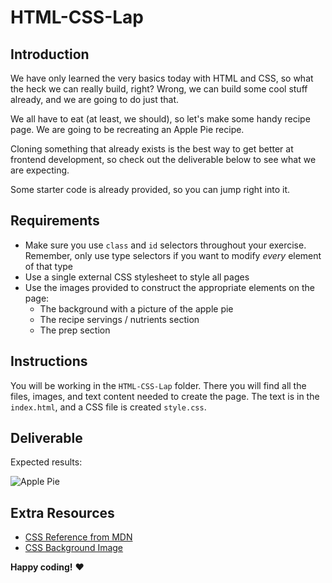 # HTML-CSS-Lap


## Introduction

We have only learned the very basics today with HTML and CSS, so what the heck we can really build, right? Wrong, we can build some cool stuff already, and we are going to do just that.

We all have to eat (at least, we should), so let's make some handy recipe page. We are going to be recreating an Apple Pie recipe.

Cloning something that already exists is the best way to get better at frontend development, so check out the deliverable below to see what we are expecting.

Some starter code is already provided, so you can jump right into it.

## Requirements

- Make sure you use `class` and `id` selectors throughout your exercise. Remember, only use type selectors if you want to modify _every_ element of that type
- Use a single external CSS stylesheet to style all pages
- Use the images provided to construct the appropriate elements on the page:
  - The background with a picture of the apple pie
  - The recipe servings / nutrients section
  - The prep section

## Instructions

You will be working in the `HTML-CSS-Lap` folder. There you will find all the files, images, and text content needed to create the page. The text is in the `index.html`, and a CSS file is created `style.css`.

## Deliverable

Expected results:

![Apple Pie](https://i.imgur.com/lGGM68Q.jpg)


## Extra Resources

- [CSS Reference from MDN](https://developer.mozilla.org/en-US/docs/Web/CSS)
- [CSS Background Image](https://developer.mozilla.org/en/docs/Web/CSS/background-image)

**Happy coding!** :heart:
